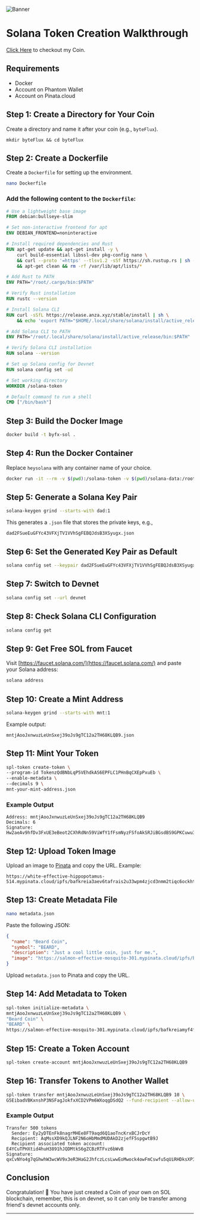 ![Banner](https://i.ibb.co/mVDFgPhn/Group-min.png)
# Solana Token Creation Walkthrough

[Click Here](https://explorer.solana.com/address/mntjAooJxnwuzLeUnSxej39oJs9gTC12a2TH68KLQB9?cluster=devnet) to checkout my Coin.
## Requirements
- Docker
- Account on Phantom Wallet
- Account on Pinata.cloud

## Step 1: Create a Directory for Your Coin
Create a directory and name it after your coin (e.g., `byteFlux`).
```shell
mkdir byteFlux && cd byteFlux
```

## Step 2: Create a Dockerfile
Create a `Dockerfile` for setting up the environment.
```bash
nano Dockerfile
```

### Add the following content to the `Dockerfile`:
```dockerfile
# Use a lightweight base image
FROM debian:bullseye-slim

# Set non-interactive frontend for apt
ENV DEBIAN_FRONTEND=noninteractive

# Install required dependencies and Rust
RUN apt-get update && apt-get install -y \
    curl build-essential libssl-dev pkg-config nano \
    && curl --proto '=https' --tlsv1.2 -sSf https://sh.rustup.rs | sh -s -- -y \
    && apt-get clean && rm -rf /var/lib/apt/lists/*

# Add Rust to PATH
ENV PATH="/root/.cargo/bin:$PATH"

# Verify Rust installation
RUN rustc --version

# Install Solana CLI
RUN curl -sSfL https://release.anza.xyz/stable/install | sh \
    && echo 'export PATH="$HOME/.local/share/solana/install/active_release/bin:$PATH"' >> ~/.bashrc

# Add Solana CLI to PATH
ENV PATH="/root/.local/share/solana/install/active_release/bin:$PATH"

# Verify Solana CLI installation
RUN solana --version

# Set up Solana config for Devnet
RUN solana config set -ud

# Set working directory
WORKDIR /solana-token

# Default command to run a shell
CMD ["/bin/bash"]
```

## Step 3: Build the Docker Image
```bash
docker build -t byfx-sol .
```

## Step 4: Run the Docker Container
Replace `heysolana` with any container name of your choice.
```bash
docker run -it --rm -v $(pwd):/solana-token -v $(pwd)/solana-data:/root/.config/solana heysolana
```

## Step 5: Generate a Solana Key Pair
```bash
solana-keygen grind --starts-with dad:1
```
This generates a `.json` file that stores the private keys, e.g.,
```
dad2FSueEuGFYc43VFXjTV1VVhSgFEBQJdsB3XSyugx.json
```

## Step 6: Set the Generated Key Pair as Default
```bash
solana config set --keypair dad2FSueEuGFYc43VFXjTV1VVhSgFEBQJdsB3XSyugx.json
```

## Step 7: Switch to Devnet
```bash
solana config set --url devnet
```

## Step 8: Check Solana CLI Configuration
```bash
solana config get
```

## Step 9: Get Free SOL from Faucet
Visit [https://faucet.solana.com/](https://faucet.solana.com/) and paste your Solana address:
```bash
solana address
```

## Step 10: Create a Mint Address
```bash
solana-keygen grind --starts-with mnt:1
```
Example output:
```
mntjAooJxnwuzLeUnSxej39oJs9gTC12a2TH68KLQB9.json
```

## Step 11: Mint Your Token
```bash
spl-token create-token \
--program-id TokenzQdBNbLqP5VEhdkAS6EPFLC1PHnBqCXEpPxuEb \
--enable-metadata \
--decimals 9 \
mnt-your-mint-address.json
```

### Example Output
```
Address: mntjAooJxnwuzLeUnSxej39oJs9gTC12a2TH68KLQB9
Decimals: 6
Signature: Hw2aeAv9hfDv3FxUE3eBeot2CXhRdNn59ViWfY1fFsmNyzFSfoAkSRJiBGsdBS9GPKCuwu3YEk8r4qaEGip3Vm7
```

## Step 12: Upload Token Image
Upload an image to [Pinata](https://pinata.cloud/) and copy the URL.
Example:
```
https://white-effective-hippopotamus-514.mypinata.cloud/ipfs/bafkreia3aev6tafrais2u33wpm4zjcd3nmm2tiqc6ockhtrkj6bk2ct5mm
```

## Step 13: Create Metadata File
```bash
nano metadata.json
```
Paste the following JSON:
```json
{
  "name": "Beard Coin",
  "symbol": "BEARD",
  "description": "Just a cool little coin, just for me.",
  "image": "https://salmon-effective-mosquito-301.mypinata.cloud/ipfs/bafkreigaiqsulww3fulikwx5ho2ifpfqfnco5bhqs4ui5gk5rn4ggkjuoy"
}
```
Upload `metadata.json` to Pinata and copy the URL.

## Step 14: Add Metadata to Token
```bash
spl-token initialize-metadata \
mntjAooJxnwuzLeUnSxej39oJs9gTC12a2TH68KLQB9 \
"Beard Coin" \
"BEARD" \
https://salmon-effective-mosquito-301.mypinata.cloud/ipfs/bafkreiamyf4f4iijqd2rp7phlqcdt4xoml2nfpeubavfyvwmi2vxpywawe
```

## Step 15: Create a Token Account
```bash
spl-token create-account mntjAooJxnwuzLeUnSxej39oJs9gTC12a2TH68KLQB9
```

## Step 16: Transfer Tokens to Another Wallet
```bash
spl-token transfer mntjAooJxnwuzLeUnSxej39oJs9gTC12a2TH68KLQB9 10 \
G5EibadVBKxnshP3NSFagJokfxXCD2VPm6WXoqgDSdQ2 --fund-recipient --allow-unfunded-recipient
```

### Example Output
```
Transfer 500 tokens
  Sender: Ey2yDTEnFk8nagrMHEe8FT9aqd6Q1aoTncKrxBCJrDcY
  Recipient: AqMssXD9kQJLNF2N6oHbMmdMUDAkD2zjefF5spgwtB9J
  Recipient associated token account: E4YCuTPHXtid4huH3891hJQDMtkS6gZCBzRTFvz6bWvB
Signature: qxCvNYo4g7qGhwhW3wcWV9x3eR3HaG2JhfczLcsLwwEoMwock4owFmCswfu5qUiRHDksXP3sMohUU7AFSedtiMc
```

## Conclusion
Congratulation! 🎉 You have just created a Coin of your own on SOL blockchain, remember, this is on devnet, so it can  only be transfer among friend's devnet accounts only.

---
